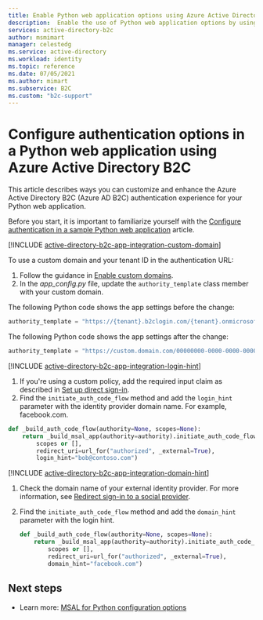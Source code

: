 ```yaml
---
title: Enable Python web application options using Azure Active Directory B2C
description:  Enable the use of Python web application options by using several ways.
services: active-directory-b2c
author: msmimart
manager: celestedg
ms.service: active-directory
ms.workload: identity
ms.topic: reference
ms.date: 07/05/2021
ms.author: mimart
ms.subservice: B2C
ms.custom: "b2c-support"
---
```


# Configure authentication options in a Python web application using Azure Active Directory B2C 

This article describes ways you can customize and enhance the Azure Active Directory B2C (Azure AD B2C) authentication experience for your Python web application. 

Before you start, it is important to familiarize yourself with the [Configure authentication in a sample Python web application](configure-authentication-sample-python-web-app.md) article.

[!INCLUDE [active-directory-b2c-app-integration-custom-domain](../../includes/active-directory-b2c-app-integration-custom-domain.md)]

To use a custom domain and your tenant ID in the authentication URL: 

1. Follow the guidance in [Enable custom domains](custom-domain.md).
1. In the *app_config.py* file, update the `authority_template` class member with your custom domain.

The following Python code shows the app settings before the change:

```python
authority_template = "https://{tenant}.b2clogin.com/{tenant}.onmicrosoft.com/{user_flow}"
```

The following Python code shows the app settings after the change:

```python
authority_template = "https://custom.domain.com/00000000-0000-0000-0000-000000000000/{user_flow}" 
```

[!INCLUDE [active-directory-b2c-app-integration-login-hint](../../includes/active-directory-b2c-app-integration-login-hint.md)]

1. If you're using a custom policy, add the required input claim as described in [Set up direct sign-in](direct-signin.md#prepopulate-the-sign-in-name). 
1. Find the `initiate_auth_code_flow` method and add the `login_hint` parameter with the identity provider domain name. For example, facebook.com.

```python
def _build_auth_code_flow(authority=None, scopes=None):
    return _build_msal_app(authority=authority).initiate_auth_code_flow(
        scopes or [],
        redirect_uri=url_for("authorized", _external=True),
        login_hint="bob@contoso.com")
```

[!INCLUDE [active-directory-b2c-app-integration-domain-hint](../../includes/active-directory-b2c-app-integration-domain-hint.md)]

1. Check the domain name of your external identity provider. For more information, see [Redirect sign-in to a social provider](direct-signin.md#redirect-sign-in-to-a-social-provider). 
1. Find the `initiate_auth_code_flow` method and add the `domain_hint` parameter with the login hint.

    ```python
    def _build_auth_code_flow(authority=None, scopes=None):
        return _build_msal_app(authority=authority).initiate_auth_code_flow(
            scopes or [],
            redirect_uri=url_for("authorized", _external=True),
            domain_hint="facebook.com")
    ```


## Next steps

- Learn more: [MSAL for Python configuration options](https://github.com/AzureAD/microsoft-authentication-library-for-python/wiki)
